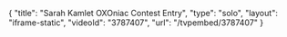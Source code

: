 {
    "title": "Sarah Kamlet OXOniac Contest Entry",
    "type": "solo",
    "layout": "iframe-static",
    "videoId": "3787407",
    "url": "\/tvpembed\/3787407"
}